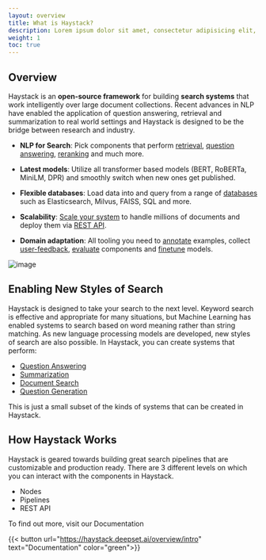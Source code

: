 ```yaml
---
layout: overview
title: What is Haystack?
description: Lorem ipsum dolor sit amet, consectetur adipisicing elit, nisi quisquam et eveniet nesciunt repellendus.
weight: 1
toc: true
---
```


## Overview

Haystack is an **open-source framework** for building **search systems** that work intelligently over large document collections.
Recent advances in NLP have enabled the application of question answering, retrieval and summarization to real world settings
and Haystack is designed to be the bridge between research and industry.

- **NLP for Search**: Pick components that perform [retrieval](/pipeline_nodes/retriever),
  [question answering](/pipeline_nodes/reader), [reranking](/pipeline_nodes/ranker) and much more.

- **Latest models**: Utilize all transformer based models (BERT, RoBERTa, MiniLM, DPR) and smoothly switch when new ones get published.

- **Flexible databases**: Load data into and query from a range of [databases](/components/document-store) such as Elasticsearch, Milvus, FAISS, SQL and more.

- **Scalability**: [Scale your system](/guides/optimization) to handle millions of documents and deploy them via [REST API](/components/rest-api).

- **Domain adaptation**: All tooling you need to [annotate](/components/annotation) examples, collect [user-feedback](/guides/domain-adaptation#user-feedback), [evaluate](/guides/evaluation) components and [finetune](/guides/domain-adaptation) models.

![image](/images/concepts_haystack_handdrawn.png)

## Enabling New Styles of Search

Haystack is designed to take your search to the next level.
Keyword search is effective and appropriate for many situations,
but Machine Learning has enabled systems to search based on word meaning rather than string matching.
As new language processing models are developed, new styles of search are also possible.
In Haystack, you can create systems that perform:

- [Question Answering](/components/ready-made-pipelines#extractiveqapipeline)
- [Summarization](/components/ready-made-pipelines#searchsummarizationpipeline)
- [Document Search](/components/ready-made-pipelines#documentsearchpipeline)
- [Question Generation](/components/ready-made-pipelines#questiongenerationpipeline)

This is just a small subset of the kinds of systems that can be created in Haystack.

## How Haystack Works

Haystack is geared towards building great search pipelines that are customizable and production ready.
There are 3 different levels on which you can interact with the components in Haystack.

- Nodes
- Pipelines
- REST API

To find out more, visit our Documentation

{{< button url="https://haystack.deepset.ai/overview/intro" text="Documentation" color="green">}}
